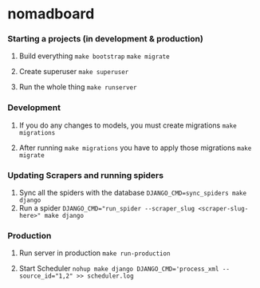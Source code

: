 # nomadboard

### Starting a projects (in development & production)
1. Build everything
`make bootstrap`
`make migrate`

2. Create superuser
`make superuser`

3. Run the whole thing
`make runserver`

### Development
1. If you do any changes to models, you must create migrations
`make migrations`

2. After running `make migrations` you have to apply those migrations
`make migrate`

### Updating Scrapers and running spiders
1. Sync all the spiders with the database
`DJANGO_CMD=sync_spiders make django`
2. Run a spider
`DJANGO_CMD="run_spider --scraper_slug <scraper-slug-here>" make django`

### Production
1. Run server in production
`make run-production`

2. Start Scheduler
`nohup make django DJANGO_CMD='process_xml --source_id="1,2" >> scheduler.log`

